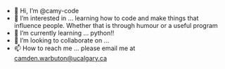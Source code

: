- 👋 Hi, I’m @camy-code
- 👀 I’m interested in ... learning how to code and make things that influence people. Whether that is through humour or a useful program
- 🌱 I’m currently learning ... python!!
- 💞️ I’m looking to collaborate on ... 
- 📫 How to reach me ... please email me at camden.warbuton@ucalgary.ca

<!---
camy-code/camy-code is a ✨ special ✨ repository because its `README.md` (this file) appears on your GitHub profile.
You can click the Preview link to take a look at your changes.
--->
